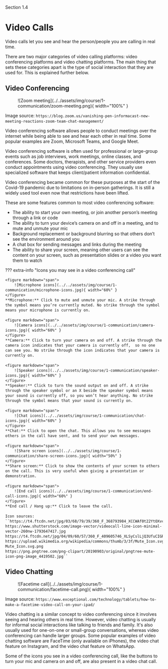 Section 1.4

# Video Calls

Video calls let you see and hear the person/people you are calling in real time.

There are two major categories of video calling platforms: video conferencing platforms and video chatting platforms. The main thing that sets these categories apart is the type of social interaction that they are used for. This is explained further below.

## Video Conferencing

<figure markdown="span">
    ![Zoom meeting](../../assets/img/course/1-communication/zoom-meeting.png){ width="100%" }
</figure>

Image source: `https://blog.zoom.us/vanishing-pen-informacast-new-meeting-reactions-zoom-team-chat-management/`

Video conferencing software allows people to conduct meetings over the internet while being able to see and hear each other in real time. Some popular examples are Zoom, Microsoft Teams, and Google Meet.

Video conferencing software is often used for professional or large-group events such as job interviews, work meetings, online classes, and conferences. Some doctors, therapists, and other service providers even conduct appointments using video conferencing. They usually use specialized software that keeps client/patient information confidential.

Video conferencing became common for these purposes at the start of the Covid-19 pandemic due to limitations on in-person gatherings. It is still a widely used tool even now that restrictions have been lifted.

These are some features common to most video conferencing software:

- The ability to start your own meeting, or join another person’s meeting through a link or code
- The ability to turn your device’s camera on and off in a meeting, and to mute and unmute your mic
- Background replacement or background blurring so that others don’t see the environment around you
- A chat box for sending messages and links during the meeting
- The ability to share your screen, meaning other users can see the content on your screen, such as presentation slides or a video you want them to watch

??? extra-info "Icons you may see in a video conferencing call"

    <figure markdown="span">
        ![Microphone icons](../../assets/img/course/1-communication/microphone-icons.jpg){ width="60%" }
    </figure>
    **Microphone:** Click to mute and unmute your mic. A strike through the symbol means you’re currently muted. No strike through the symbol means your microphone is currently on.

    <figure markdown="span">
        ![Camera icons](../../assets/img/course/1-communication/camera-icons.jpg){ width="60%" }
    </figure>
    **Camera:** Click to turn your camera on and off. A strike through the camera icon indicates that your camera is currently off,  so no one can see you. No strike through the icon indicates that your camera is currently on.

    <figure markdown="span">
        ![Speaker icons](../../assets/img/course/1-communication/speaker-icons.jpg){ width="60%" }
    </figure>
    **Speaker:** Click to turn the sound output on and off. A strike through the speaker symbol or an X beside the speaker symbol means your sound is currently off, so you won’t hear anything. No strike through the symbol means that your sound is currently on.

    <figure markdown="span">
        ![Chat icons](../../assets/img/course/1-communication/chat-icons.jpg){ width="60%" }
    </figure>
    **Chat:** Click to open the chat. This allows you to see messages others in the call have sent, and to send your own messages.

    <figure markdown="span">
        ![Share screen icons](../../assets/img/course/1-communication/share-screen-icons.jpg){ width="50%" }
    </figure>
    **Share screen:** Click to show the contents of your screen to others on the call. This is very useful when giving a presentation or demonstration.

    <figure markdown="span">
        ![End call icons](../../assets/img/course/1-communication/end-call-icons.jpg){ width="60%" }
    </figure>
    **End call / Hang up:** Click to leave the call.

    Icon sources:
    ``https://t4.ftcdn.net/jpg/03/68/79/39/360_F_368793984_XCCWAf0t22YtOXvc0mg1ddUEdGo0aP6x.jpg
    https://www.shutterstock.com/image-vector/videocall-line-icon-minimal-vector-260nw-1793647417.jpg
    https://t4.ftcdn.net/jpg/04/09/60/57/360_F_409605746_XLSyCslLjQ3UfuCIGRKLSkLZUrpqsRXF.jpg
    https://upload.wikimedia.org/wikipedia/commons/thumb/3/3f/Mute_Icon.svg/1200px-Mute_Icon.svg.png
    https://png.pngtree.com/png-clipart/20190903/original/pngtree-mute-icon-png-image_4419502.jpg``

## Video Chatting

<figure markdown="span">
    ![Facetime call](../../assets/img/course/1-communication/facetime-call.png){ width="100%" }
</figure>

Image source: `https://www.exceptional.com/technology/tablets/how-to-make-a-facetime-video-call-on-your-ipad/`

Video chatting is a similar concept to video conferencing since it involves seeing and hearing others in real time. However, video chatting is usually for informal social interactions like talking to friends and family. It's also usually used for one-on-one or small-group conversations, whereas video conferencing can handle larger groups. Some popular examples of video chatting software are FaceTime (only available on iPhones), the video chat feature on Instagram, and the video chat feature on WhatsApp.

Some of the icons you see in a video conferencing call, like the buttons to turn your mic and camera on and off, are also present in a video chat call.
